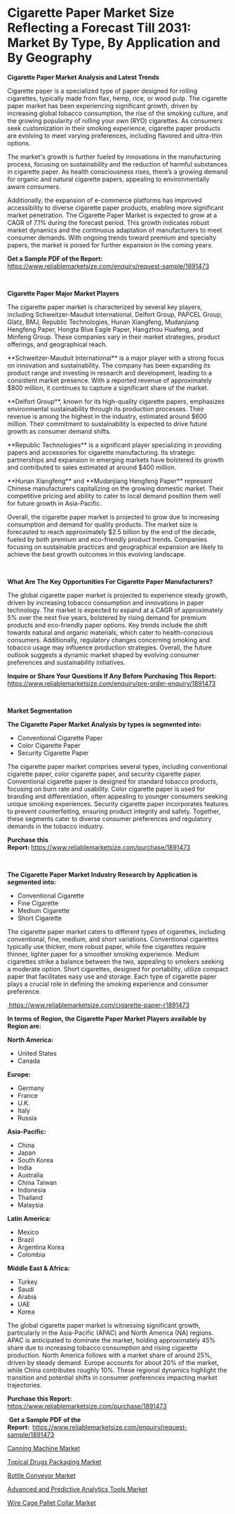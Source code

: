 <p><h1>Cigarette Paper Market Size Reflecting a Forecast Till 2031: Market By Type, By Application and By Geography</h1></p><p><strong>Cigarette Paper Market Analysis and Latest Trends</strong></p>
<p><p>Cigarette paper is a specialized type of paper designed for rolling cigarettes, typically made from flax, hemp, rice, or wood pulp. The cigarette paper market has been experiencing significant growth, driven by increasing global tobacco consumption, the rise of the smoking culture, and the growing popularity of rolling your own (RYO) cigarettes. As consumers seek customization in their smoking experience, cigarette paper products are evolving to meet varying preferences, including flavored and ultra-thin options.</p><p>The market's growth is further fueled by innovations in the manufacturing process, focusing on sustainability and the reduction of harmful substances in cigarette paper. As health consciousness rises, there’s a growing demand for organic and natural cigarette papers, appealing to environmentally aware consumers.</p><p>Additionally, the expansion of e-commerce platforms has improved accessibility to diverse cigarette paper products, enabling more significant market penetration. The Cigarette Paper Market is expected to grow at a CAGR of 7.1% during the forecast period. This growth indicates robust market dynamics and the continuous adaptation of manufacturers to meet consumer demands. With ongoing trends toward premium and specialty papers, the market is poised for further expansion in the coming years.</p></p>
<p><strong>Get a Sample PDF of the Report:&nbsp;</strong> <a href="https://www.reliablemarketsize.com/enquiry/request-sample/1891473?utm_campaign=1133&utm_medium=2&utm_source=Github&utm_content=ia&utm_term=24102024&utm_id=cigarette-paper">https://www.reliablemarketsize.com/enquiry/request-sample/1891473</a></p>
<p>&nbsp;</p>
<p><strong>Cigarette Paper Major Market Players</strong></p>
<p><p>The cigarette paper market is characterized by several key players, including Schweitzer-Mauduit International, Delfort Group, PAPCEL Group, Glatz, BMJ, Republic Technologies, Hunan Xiangfeng, Mudanjiang Hengfeng Paper, Hongta Blue Eagle Paper, Hangzhou Huafeng, and Minfeng Group. These companies vary in their market strategies, product offerings, and geographical reach.</p><p>**Schweitzer-Mauduit International** is a major player with a strong focus on innovation and sustainability. The company has been expanding its product range and investing in research and development, leading to a consistent market presence. With a reported revenue of approximately $800 million, it continues to capture a significant share of the market.</p><p>**Delfort Group**, known for its high-quality cigarette papers, emphasizes environmental sustainability through its production processes. Their revenue is among the highest in the industry, estimated around $600 million. Their commitment to sustainability is expected to drive future growth as consumer demand shifts.</p><p>**Republic Technologies** is a significant player specializing in providing papers and accessories for cigarette manufacturing. Its strategic partnerships and expansion in emerging markets have bolstered its growth and contributed to sales estimated at around $400 million.</p><p>**Hunan Xiangfeng** and **Mudanjiang Hengfeng Paper** represent Chinese manufacturers capitalizing on the growing domestic market. Their competitive pricing and ability to cater to local demand position them well for future growth in Asia-Pacific.</p><p>Overall, the cigarette paper market is projected to grow due to increasing consumption and demand for quality products. The market size is forecasted to reach approximately $2.5 billion by the end of the decade, fueled by both premium and eco-friendly product trends. Companies focusing on sustainable practices and geographical expansion are likely to achieve the best growth outcomes in this evolving landscape.</p></p>
<p>&nbsp;</p>
<p><strong>What Are The Key Opportunities For Cigarette Paper Manufacturers?</strong></p>
<p><p>The global cigarette paper market is projected to experience steady growth, driven by increasing tobacco consumption and innovations in paper technology. The market is expected to expand at a CAGR of approximately 5% over the next five years, bolstered by rising demand for premium products and eco-friendly paper options. Key trends include the shift towards natural and organic materials, which cater to health-conscious consumers. Additionally, regulatory changes concerning smoking and tobacco usage may influence production strategies. Overall, the future outlook suggests a dynamic market shaped by evolving consumer preferences and sustainability initiatives.</p></p>
<p><strong>Inquire or Share Your Questions If Any Before Purchasing This Report:</strong> <a href="https://www.reliablemarketsize.com/enquiry/pre-order-enquiry/1891473?utm_campaign=1133&utm_medium=2&utm_source=Github&utm_content=ia&utm_term=24102024&utm_id=cigarette-paper">https://www.reliablemarketsize.com/enquiry/pre-order-enquiry/1891473</a></p>
<p>&nbsp;</p>
<p><strong>Market Segmentation</strong></p>
<p><strong>The Cigarette Paper Market Analysis by types is segmented into:</strong></p>
<p><ul><li>Conventional Cigarette Paper</li><li>Color Cigarette Paper</li><li>Security Cigarette Paper</li></ul></p>
<p><p>The cigarette paper market comprises several types, including conventional cigarette paper, color cigarette paper, and security cigarette paper. Conventional cigarette paper is designed for standard tobacco products, focusing on burn rate and usability. Color cigarette paper is used for branding and differentiation, often appealing to younger consumers seeking unique smoking experiences. Security cigarette paper incorporates features to prevent counterfeiting, ensuring product integrity and safety. Together, these segments cater to diverse consumer preferences and regulatory demands in the tobacco industry.</p></p>
<p><strong>Purchase this Report:&nbsp;</strong><a href="https://www.reliablemarketsize.com/purchase/1891473?utm_campaign=1133&utm_medium=2&utm_source=Github&utm_content=ia&utm_term=24102024&utm_id=cigarette-paper">https://www.reliablemarketsize.com/purchase/1891473</a></p>
<p>&nbsp;</p>
<p><strong>The Cigarette Paper Market Industry Research by Application is segmented into:</strong></p>
<p><ul><li>Conventional Cigarette</li><li>Fine Cigarette</li><li>Medium Cigarette</li><li>Short Cigarette</li></ul></p>
<p><p>The cigarette paper market caters to different types of cigarettes, including conventional, fine, medium, and short variations. Conventional cigarettes typically use thicker, more robust paper, while fine cigarettes require thinner, lighter paper for a smoother smoking experience. Medium cigarettes strike a balance between the two, appealing to smokers seeking a moderate option. Short cigarettes, designed for portability, utilize compact paper that facilitates easy use and storage. Each type of cigarette paper plays a crucial role in defining the smoking experience and consumer preference.</p></p>
<p><a href="https://www.reliablemarketsize.com/cigarette-paper-r1891473?utm_campaign=1133&utm_medium=2&utm_source=Github&utm_content=ia&utm_term=24102024&utm_id=cigarette-paper">&nbsp;https://www.reliablemarketsize.com/cigarette-paper-r1891473</a></p>
<p><strong>In terms of Region, the Cigarette Paper Market Players available by Region are:</strong></p>
<p>
    <p> <strong> North America: </strong>
        <ul>
            <li>United States</li>
            <li>Canada</li>
        </ul>
        </p> 
    <p> <strong> Europe: </strong>
        <ul>
            <li>Germany</li>
            <li>France</li>
            <li>U.K.</li>
            <li>Italy</li>
            <li>Russia</li>
        </ul>
        </p> 
    <p> <strong> Asia-Pacific: </strong>
        <ul>
            <li>China</li>
            <li>Japan</li>
            <li>South Korea</li>
            <li>India</li>
            <li>Australia</li>
            <li>China Taiwan</li>
            <li>Indonesia</li>
            <li>Thailand</li>
            <li>Malaysia</li>
        </ul>
        </p> 
    <p> <strong> Latin America: </strong>
        <ul>
            <li>Mexico</li>
            <li>Brazil</li>
            <li>Argentina Korea</li>
            <li>Colombia</li>
        </ul>
        </p> 
    <p> <strong> Middle East & Africa: </strong>
        <ul>
            <li>Turkey</li>
            <li>Saudi</li>
            <li>Arabia</li>
            <li>UAE</li>
            <li>Korea</li>
        </ul>
    </p>
    </p>
<p><p>The global cigarette paper market is witnessing significant growth, particularly in the Asia-Pacific (APAC) and North America (NA) regions. APAC is anticipated to dominate the market, holding approximately 45% share due to increasing tobacco consumption and rising cigarette production. North America follows with a market share of around 25%, driven by steady demand. Europe accounts for about 20% of the market, while China contributes roughly 10%. These regional dynamics highlight the transition and potential shifts in consumer preferences impacting market trajectories.</p></p>
<p><strong>Purchase this Report: </strong><a href="https://www.reliablemarketsize.com/purchase/1891473?utm_campaign=1133&utm_medium=2&utm_source=Github&utm_content=ia&utm_term=24102024&utm_id=cigarette-paper">https://www.reliablemarketsize.com/purchase/1891473</a></p>
<p>&nbsp;<strong>Get a Sample PDF of the Report:&nbsp;&nbsp;</strong><a href="https://www.reliablemarketsize.com/enquiry/request-sample/1891473?utm_campaign=1133&utm_medium=2&utm_source=Github&utm_content=ia&utm_term=24102024&utm_id=cigarette-paper">https://www.reliablemarketsize.com/enquiry/request-sample/1891473</a></p>
<p><strong></strong></p>
<p><p><a href="https://issuu.com/reportprime-2/docs/canning-machine-market-size-2030.pp_94c8a7153db8a9?utm_campaign=1133&utm_medium=2&utm_source=Github&utm_content=ia&utm_term=24102024&utm_id=cigarette-paper">Canning Machine Market</a></p><p><a href="https://www.linkedin.com/pulse/global-topical-drugs-packaging-market-trends-innovations-qt6wc?utm_campaign=1133&utm_medium=2&utm_source=Github&utm_content=ia&utm_term=24102024&utm_id=cigarette-paper">Topical Drugs Packaging Market</a></p><p><a href="https://issuu.com/reportprime-2/docs/bottle-conveyor-market-size-2030.pp_3d03c2e30f4745?utm_campaign=1133&utm_medium=2&utm_source=Github&utm_content=ia&utm_term=24102024&utm_id=cigarette-paper">Bottle Conveyor Market</a></p><p><a href="https://github.com/lakeishabuahb/Market-Research-Report-List-1/blob/main/advanced-and-predictive-analytics-tools-market.md?utm_campaign=1133&utm_medium=2&utm_source=Github&utm_content=ia&utm_term=24102024&utm_id=cigarette-paper">Advanced and Predictive Analytics Tools Market</a></p><p><a href="https://www.linkedin.com/pulse/wire-cage-pallet-collar-market-transformation-comparative-hdtsc?utm_campaign=1133&utm_medium=2&utm_source=Github&utm_content=ia&utm_term=24102024&utm_id=cigarette-paper">Wire Cage Pallet Collar Market</a></p></p>